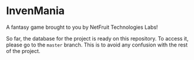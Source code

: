 # InvenMania
A fantasy game brought to you by NetFruit Technologies Labs!

So far, the database for the project is ready on this repository. To access it, please go to the `master` branch. This is to avoid any confusion with the rest of the project.
